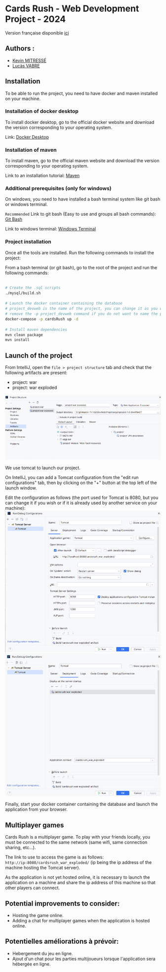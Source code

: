 # Cards Rush - Web Development Project - 2024

Version française disponible [ici](README.md)

## Authors :

- [Kevin MITRESSÉ](http://kmitresse.free.fr)
- [Lucàs VABRE](https://portfolio-lucasvbr.vercel.app/)

## Installation

To be able to run the project, you need to have docker and maven installed on your machine.

### Installation of docker desktop

To install docker desktop, go to the official docker website and download the version corresponding to your operating system.

Link: [Docker Desktop](https://www.docker.com/products/docker-desktop)

### Installation of maven

To install maven, go to the official maven website and download the version corresponding to your operating system.

Link to an installation tutorial: [Maven](https://www.baeldung.com/install-maven-on-windows-linux-mac)

### Additional prerequisites (only for windows)

On windows, you need to have installed a bash terminal system like git bash or windows terminal.

`Recommended` Link to git bash (Easy to use and groups all bash commands): [Git Bash](https://git-scm.com/downloads)

Link to windows terminal: [Windows Terminal](https://www.microsoft.com/fr-fr/p/windows-terminal/9n0dx20hk701?activetab=pivot:overviewtab)

### Project installation

Once all the tools are installed.
Run the following commands to install the project:

From a bash terminal (or git bash), go to the root of the project and run the following commands:

```` bash

# Create the .sql scripts
./mysql/build.sh

# Launch the docker container containing the database
# project_devweb is the name of the project, you can change it as you wish
# remove the -p project_devweb command if you do not want to name the project, it will default to the name of the folder containing the project
docker-compose -p cardsRush up -d

# Install maven dependencies
mvn clean package
mvn install
````
## Launch of the project

From IntelliJ, open the `file > project structure` tab and check that the following artifacts are present:
- project: war
- project: war exploded

![Onglet project_structure.png](readmeTools/project_structure.png)

We use tomcat to launch our project.

On IntelliJ, you can add a Tomcat configuration from the "edit run configurations" tab, then by clicking on the "+" button at the top left of the launch window.

Edit the configuration as follows (the port used for Tomcat is 8080, but you can change it if you wish or if it is already used by another service on your machine):
![Configuration Tomcat.png](readmeTools/tomcat_configuration.png)
![Configuration Tomcat2.png](readmeTools/tomcat_deployment.png)

Finally, start your docker container containing the database and launch the application from your browser.

## Multiplayer games

Cards Rush is a multiplayer game. To play with your friends locally, you must be connected to the same network (same wifi, same connection sharing, etc...).

The link to use to access the game is as follows: `http://ip:8080/cardsrush_war_exploded/` (ip being the ip address of the machine hosting the Tomcat server).

As the application is not yet hosted online, it is necessary to launch the application on a machine and share the ip address of this machine so that other players can connect.


## Potential improvements to consider:

- Hosting the game online.
- Adding a chat for multiplayer games when the application is hosted online.


## Potentielles améliorations à prévoir:

- Hebergement du jeu en ligne.
- Ajout d'un chat pour les parties multijoueurs lorsque l'application sera hébergée en ligne.
